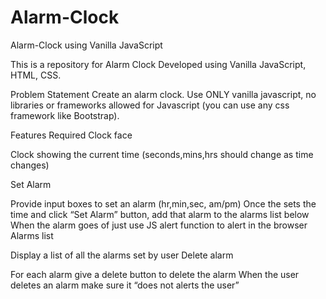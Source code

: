 # Alarm-Clock
Alarm-Clock using Vanilla JavaScript

This is a repository for Alarm Clock Developed using Vanilla JavaScript, HTML, CSS.

Problem Statement
Create an alarm clock. Use ONLY vanilla javascript, no libraries or frameworks allowed for Javascript (you can use any css framework like Bootstrap).

Features Required
Clock face

Clock showing the current time (seconds,mins,hrs should change as time changes)

Set Alarm

Provide input boxes to set an alarm (hr,min,sec, am/pm)
Once the sets the time and click “Set Alarm” button, add that alarm to the alarms list below
When the alarm goes of just use JS alert function to alert in the browser
Alarms list

Display a list of all the alarms set by user
Delete alarm

For each alarm give a delete button to delete the alarm
When the user deletes an alarm make sure it “does not alerts the user”
